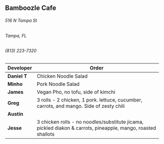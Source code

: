 ## Bamboozle Cafe
###### 516 N Tampa St
###### Tampa, FL
###### (813) 223-7320

Developer     | Order
--------------|---------------------
**Daniel T**  | Chicken Noodle Salad
**Minho**     | Pork Noodle Salad
**James**     | Vegan Pho, no tofu, side of kimchi
**Greg**      | 3 rolls - 2 chicken, 1 pork. lettuce, cucumber, carrots, and mango. Side of zesty chili
**Austin**    |
**Jesse**     | 3 chicken rolls - no noodles/substitute jicama, pickled diakon & carrots, pineapple, mango, roasted shallots
